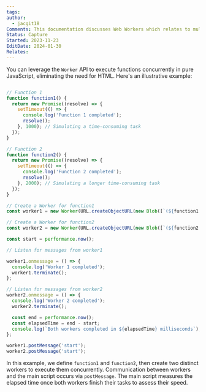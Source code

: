 ```yaml
---
tags: 
author:
  - jacgit18
Comments: This documentation discusses Web Workers which relates to multi threading but in the Javascript ecosystem.
Status: Capture
Started: 2023-11-23
EditDate: 2024-01-30
Relates:
---
```

You can leverage the `Worker` API to execute functions concurrently in pure JavaScript, eliminating the need for HTML. Here's an illustrative example:

```javascript

// Function 1
function function1() {
  return new Promise((resolve) => {
    setTimeout(() => {
      console.log('Function 1 completed');
      resolve();
    }, 1000); // Simulating a time-consuming task
  });
}

// Function 2
function function2() {
  return new Promise((resolve) => {
    setTimeout(() => {
      console.log('Function 2 completed');
      resolve();
    }, 2000); // Simulating a longer time-consuming task
  });
}

// Create a Worker for function1
const worker1 = new Worker(URL.createObjectURL(new Blob([`(${function1.toString()})()`]));

// Create a Worker for function2
const worker2 = new Worker(URL.createObjectURL(new Blob([`(${function2.toString()})()`]));

const start = performance.now();

// Listen for messages from worker1

worker1.onmessage = () => {
  console.log('Worker 1 completed');
  worker1.terminate();
};

// Listen for messages from worker2
worker2.onmessage = () => {
  console.log('Worker 2 completed');
  worker2.terminate();

  const end = performance.now();
  const elapsedTime = end - start;
  console.log(`Both workers completed in ${elapsedTime} milliseconds`);
};

worker1.postMessage('start');
worker2.postMessage('start');
```

In this example, we define `function1` and `function2`, then create two distinct workers to execute them concurrently. Communication between workers and the main script occurs via `postMessage`. The main script measures the elapsed time once both workers finish their tasks to assess their speed.